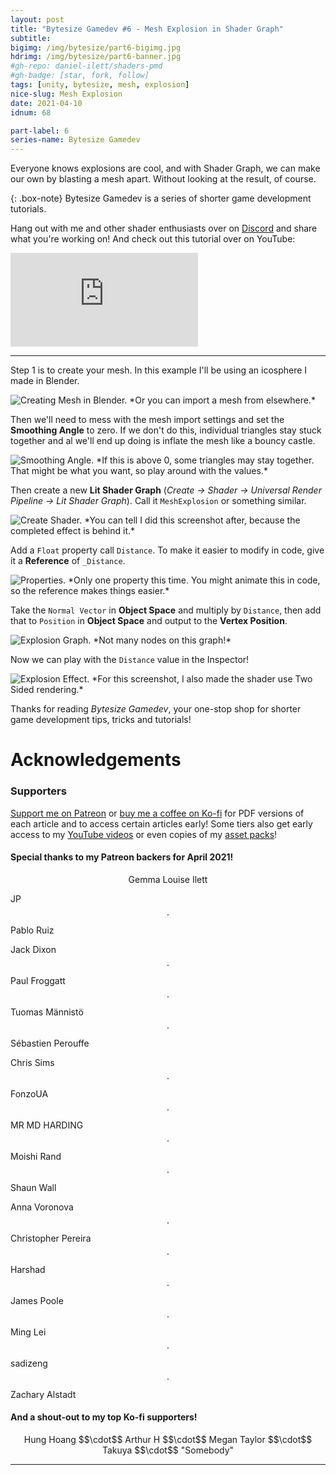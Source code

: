 ```yaml
---
layout: post
title: "Bytesize Gamedev #6 - Mesh Explosion in Shader Graph"
subtitle: 
bigimg: /img/bytesize/part6-bigimg.jpg
hdrimg: /img/bytesize/part6-banner.jpg
#gh-repo: daniel-ilett/shaders-pmd
#gh-badge: [star, fork, follow]
tags: [unity, bytesize, mesh, explosion]
nice-slug: Mesh Explosion
date: 2021-04-10
idnum: 68

part-label: 6
series-name: Bytesize Gamedev
---
```


Everyone knows explosions are cool, and with Shader Graph, we can make our own by blasting a mesh apart. Without looking at the result, of course.

{: .box-note}
Bytesize Gamedev is a series of shorter game development tutorials.

Hang out with me and other shader enthusiasts over on [Discord]((https://discord.gg/tPQEUwPpb3)) and share what you're working on! And check out this tutorial over on YouTube:

<div class="video-embed">
<iframe src="https://www.youtube.com/embed/si--oy_OKsg" frameborder="0" allow="accelerometer; autoplay; encrypted-media; gyroscope; picture-in-picture" allowfullscreen class="center-image lazyload"></iframe>
</div>

<script async src="https://pagead2.googlesyndication.com/pagead/js/adsbygoogle.js"></script>
<ins class="adsbygoogle"
     style="display:block; text-align:center;"
     data-ad-layout="in-article"
     data-ad-format="fluid"
     data-ad-client="ca-pub-5101496396569275"
     data-ad-slot="3740606711"></ins>
<script>
     (adsbygoogle = window.adsbygoogle || []).push({});
</script>

<hr/>

Step 1 is to create your mesh. In this example I'll be using an icosphere I made in Blender.

<img data-src="/img/bytesize/part6-blender-mesh.png" class="center-image lazyload" alt="Creating Mesh in Blender." title="Or you can import a mesh from elsewhere.">
*Or you can import a mesh from elsewhere.*

Then we'll need to mess with the mesh import settings and set the **Smoothing Angle** to zero. If we don't do this, individual triangles stay stuck together and al we'll end up doing is inflate the mesh like a bouncy castle.

<img data-src="/img/bytesize/part6-smoothing-angle.png" class="center-image lazyload" alt="Smoothing Angle." title="If this is above 0, some triangles may stay together. That might be what you want, so play around with the values.">
*If this is above 0, some triangles may stay together. That might be what you want, so play around with the values.*

Then create a new **Lit Shader Graph** (*Create -> Shader -> Universal Render Pipeline -> Lit Shader Graph*). Call it `MeshExplosion` or something similar.

<img data-src="/img/bytesize/part6-create-shader.png" class="center-image lazyload" alt="Create Shader." title="You can tell I did this screenshot after, because the completed effect is behind it.">
*You can tell I did this screenshot after, because the completed effect is behind it.*

Add a `Float` property call `Distance`. To make it easier to modify in code, give it a **Reference** of `_Distance`.

<img data-src="/img/bytesize/part6-properties.png" class="center-image lazyload" alt="Properties." title="Only one property this time. You might animate this in code, so the reference makes things easier.">
*Only one property this time. You might animate this in code, so the reference makes things easier.*

Take the `Normal Vector` in **Object Space** and multiply by `Distance`, then add that to `Position` in **Object Space** and output to the **Vertex Position**.

<img data-src="/img/bytesize/part6-explosion-graph.png" class="center-image lazyload" alt="Explosion Graph." title="Not many nodes on this graph!">
*Not many nodes on this graph!*

Now we can play with the `Distance` value in the Inspector!

<img data-src="/img/bytesize/part6-explosion-effect.png" class="center-image lazyload" alt="Explosion Effect." title="For this screenshot, I also made the shader use Two Sided rendering.">
*For this screenshot, I also made the shader use Two Sided rendering.*

Thanks for reading *Bytesize Gamedev*, your one-stop shop for shorter game development tips, tricks and tutorials!

<script async src="https://pagead2.googlesyndication.com/pagead/js/adsbygoogle.js"></script>
<ins class="adsbygoogle"
     style="display:block; text-align:center;"
     data-ad-layout="in-article"
     data-ad-format="fluid"
     data-ad-client="ca-pub-5101496396569275"
     data-ad-slot="3740606711"></ins>
<script>
     (adsbygoogle = window.adsbygoogle || []).push({});
</script>

# Acknowledgements

### Supporters

[Support me on Patreon](https://www.patreon.com/danielilett) or [buy me a coffee on Ko-fi](https://ko-fi.com/danielilett) for PDF versions of each article and to access certain articles early! Some tiers also get early access to my [YouTube videos](https://www.youtube.com/channel/UClgoE54W_4rX7jzZGiCmrXw) or even copies of my [asset packs](https://itch.io/c/798909/my-asset-packs)!

#### Special thanks to my Patreon backers for April 2021!

<p style="text-align: center;">
Gemma Louise Ilett<br/>

JP $$\cdot$$ Pablo Ruiz<br/>

Jack Dixon $$\cdot$$ Paul Froggatt $$\cdot$$ Tuomas Männistö $$\cdot$$ Sébastien Perouffe<br/>

Chris Sims $$\cdot$$ FonzoUA $$\cdot$$ MR MD HARDING $$\cdot$$ Moishi Rand $$\cdot$$ Shaun Wall<br/>

Anna Voronova $$\cdot$$ Christopher Pereira $$\cdot$$ Harshad $$\cdot$$ James Poole $$\cdot$$ Ming Lei $$\cdot$$ sadizeng $$\cdot$$ Zachary Alstadt
</p>

#### And a shout-out to my top Ko-fi supporters!

<p style="text-align: center;">
Hung Hoang $$\cdot$$ Arthur H $$\cdot$$ Megan Taylor $$\cdot$$ Takuya $$\cdot$$ "Somebody"
</p>

<hr/>

